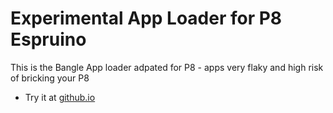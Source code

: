 Experimental App Loader for P8 Espruino
========================================

This is the Bangle App loader adpated for P8 - apps very flaky and high risk of bricking your P8

* Try it at [github.io](https://jeffmer.github.io/P8Apps/)


